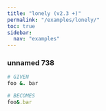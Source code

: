 ```yaml
---
title: "lonely (v2.3 +)"
permalink: "/examples/lonely/"
toc: true
sidebar:
  nav: "examples"
---
```


### unnamed 738
```ruby
# GIVEN
foo &. bar
```
```ruby
# BECOMES
foo&.bar
```
